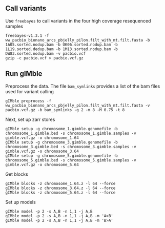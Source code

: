 ## Call variants

Use `freebayes` to call variants in the four high coverage resequenced samples

```
freebayes-v1.3.1 -f ww_pacbio_bionano_arcs_pbjelly_pilon.filt_with_mt.filt.fasta -b 1A05.sorted.nodup.bam -b UK06.sorted.nodup.bam -b 1L19.sorted.dedup.bam -b 1M13.sorted.nodup.bam -b DW83.sorted.nodup.bam -v pacbio.vcf
gzip -c pacbio.vcf > pacbio.vcf.gz
```


## Run gIMble

Preprocess the data. The file `bam_symlinks` provides a list of the bam files used for variant calling

```
gIMble preprocess -f ww_pacbio_bionano_arcs_pbjelly_pilon.filt_with_mt.filt.fasta -v pacbio.vcf.gz -b bam_symlinks -g 2 -m 8 -M 0.75 -t 8
```


Next, set up zarr stores

```
gIMble setup -g chromosome_1.gimble.genomefile -b chromosome_1.gimble.bed -s chromosome_1.gimble.samples -v gimble.vcf.gz -o chromosome_1.64
gIMble setup -g chromosome_3.gimble.genomefile -b chromosome_3.gimble.bed -s chromosome_3.gimble.samples -v gimble.vcf.gz -o chromosome_3.64
gIMble setup -g chromosome_5.gimble.genomefile -b chromosome_5.gimble.bed -s chromosome_5.gimble.samples -v gimble.vcf.gz -o chromosome_5.64
```


Get blocks

```
gIMble blocks -z chromosome_1.64.z -l 64 --force
gIMble blocks -z chromosome_3.64.z -l 64 --force
gIMble blocks -z chromosome_5.64.z -l 64 --force
```


Set up models

```
gIMble model -p 2 -s A,B -n 1,1 -j A,B
gIMble model -p 2 -s A,B -n 1,1 -j A,B -m 'A>B'
gIMble model -p 2 -s A,B -n 1,1 -j A,B -m 'B>A'
```

